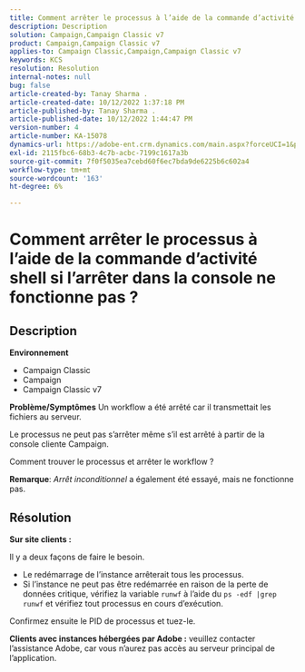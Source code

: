 ```yaml
---
title: Comment arrêter le processus à l’aide de la commande d’activité shell si l’arrêter dans la console ne fonctionne pas ?
description: Description
solution: Campaign,Campaign Classic v7
product: Campaign,Campaign Classic v7
applies-to: Campaign Classic,Campaign,Campaign Classic v7
keywords: KCS
resolution: Resolution
internal-notes: null
bug: false
article-created-by: Tanay Sharma .
article-created-date: 10/12/2022 1:37:18 PM
article-published-by: Tanay Sharma .
article-published-date: 10/12/2022 1:44:47 PM
version-number: 4
article-number: KA-15078
dynamics-url: https://adobe-ent.crm.dynamics.com/main.aspx?forceUCI=1&pagetype=entityrecord&etn=knowledgearticle&id=873dc8f7-324a-ed11-bba2-0022480868ff
exl-id: 2115fbc6-68b3-4c7b-acbc-7199c1617a3b
source-git-commit: 7f0f5035ea7cebd60f6ec7bda9de6225b6c602a4
workflow-type: tm+mt
source-wordcount: '163'
ht-degree: 6%

---
```


# Comment arrêter le processus à l’aide de la commande d’activité shell si l’arrêter dans la console ne fonctionne pas ?

## Description

<b>Environnement</b>
- Campaign Classic
- Campaign
- Campaign Classic v7



<b>Problème/Symptômes</b>
Un workflow a été arrêté car il transmettait les fichiers au serveur.

Le processus ne peut pas s’arrêter même s’il est arrêté à partir de la console cliente Campaign.

Comment trouver le processus et arrêter le workflow ?

<b>Remarque</b>: *Arrêt inconditionnel* a également été essayé, mais ne fonctionne pas.


## Résolution


<b>Sur site</b><b> clients :</b>

Il y a deux façons de faire le besoin.

- Le redémarrage de l’instance arrêterait tous les processus.
- Si l’instance ne peut pas être redémarrée en raison de la perte de données critique, vérifiez la variable `runwf` à l’aide du `ps -edf |grep runwf` et vérifiez tout processus en cours d’exécution.


Confirmez ensuite le PID de processus et tuez-le.

<b>Clients avec instances hébergées par Adobe :</b> veuillez contacter l’assistance Adobe, car vous n’aurez pas accès au serveur principal de l’application.
